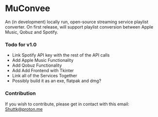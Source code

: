 # MuConvee
An (in development) locally run, open-source streaming service playlist converter.
On first release, will support playlist conversion between Apple Music, Qobuz and Spotify.

### Todo for v1.0
- Link Spotify API key with the rest of the API calls
- Add Apple Music Functionality
- Add Qobuz Functionality
- Add Add Frontend with Tkinter
- Link all of the Services Together
- Possibly build it as an exe, flatpak and dmg?

### Contribution
If you wish to contribute, please get in contact with this email: Shuttk@proton.me
